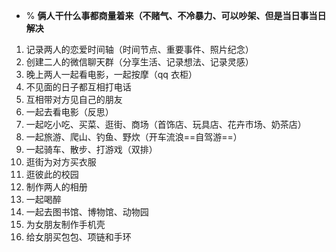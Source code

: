 - % **俩人干什么事都商量着来（不赌气、不冷暴力、可以吵架、但是当日事当日解决**
1. 记录两人的恋爱时间轴（时间节点、重要事件、照片纪念）
2. 创建二人的微信聊天群（分享生活、记录想法、记录灵感）
3. 晚上两人一起看电影，一起按摩（qq 衣柜）
4. 不见面的日子都互相打电话
5. 互相带对方见自己的朋友
6. 一起去看电影（反思）
7. 一起吃小吃、买菜、逛街、商场（首饰店、玩具店、花卉市场、奶茶店）
8. 一起旅游、爬山、钓鱼、野炊（开车流浪==自驾游==）
9. 一起骑车、散步、打游戏（双排）
10. 逛街为对方买衣服
11. 逛彼此的校园
12. 制作两人的相册
13. 一起喝醉
14. 一起去图书馆、博物馆、动物园
15. 为女朋友制作手机壳
16. 给女朋买包包、项链和手环 
